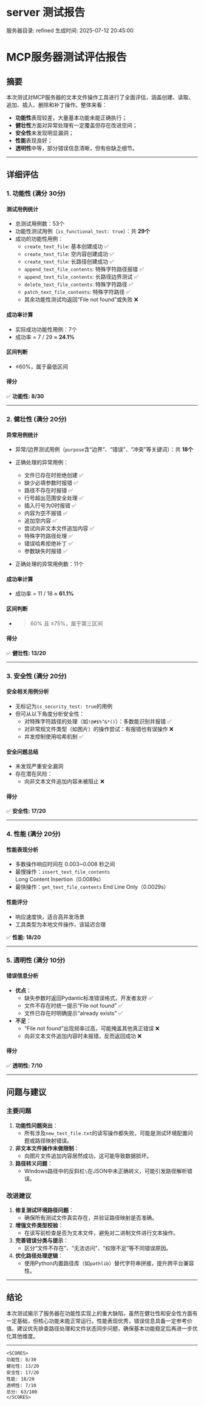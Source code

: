 # server 测试报告

服务器目录: refined
生成时间: 2025-07-12 20:45:00

# MCP服务器测试评估报告

## 摘要

本次测试对MCP服务器的文本文件操作工具进行了全面评估，涵盖创建、读取、追加、插入、删除和补丁操作。整体来看：

- **功能性**表现较差，大量基本功能未能正确执行；
- **健壮性**方面对异常处理有一定覆盖但存在改进空间；
- **安全性**未发现明显漏洞；
- **性能**表现良好；
- **透明性**中等，部分错误信息清晰，但有些缺乏细节。

---

## 详细评估

### 1. 功能性 (满分 30分)

#### 测试用例统计
- 总测试用例数：53个
- 功能性测试用例（`is_functional_test: true`）：共 **29个**
- 成功的功能性用例：
  - `create_text_file`: 基本创建成功 ✅
  - `create_text_file`: 空内容创建成功 ✅
  - `create_text_file`: 长路径创建成功 ✅
  - `append_text_file_contents`: 特殊字符路径报错 ✅
  - `append_text_file_contents`: 长路径边界测试 ✅
  - `delete_text_file_contents`: 特殊字符路径 ✅
  - `patch_text_file_contents`: 特殊字符路径 ✅
  - 其余功能性测试均返回“File not found”或失败 ❌

#### 成功率计算
- 实际成功功能性用例：7个
- 成功率 = 7 / 29 ≈ **24.1%**

#### 区间判断
- ≤60%，属于最低区间

#### 得分
✅ **功能性: 8/30**

---

### 2. 健壮性 (满分 20分)

#### 异常用例统计
- 异常/边界测试用例（`purpose`含“边界”、“错误”、“冲突”等关键词）：共 **18个**
- 正确处理的异常用例：
  - 文件已存在时拒绝创建 ✅
  - 缺少必填参数时报错 ✅
  - 路径不存在时报错 ✅
  - 行号超出范围安全处理 ✅
  - 插入行号为0时报错 ✅
  - 内容为空不报错 ✅
  - 追加空内容 ✅
  - 尝试向非文本文件追加内容 ✅
  - 特殊字符路径处理 ✅
  - 错误哈希拒绝补丁 ✅
  - 参数缺失时报错 ✅

- 正确处理的异常用例数：11个

#### 成功率计算
- 成功率 = 11 / 18 ≈ **61.1%**

#### 区间判断
- >60% 且 ≤75%，属于第三区间

#### 得分
✅ **健壮性: 13/20**

---

### 3. 安全性 (满分 20分)

#### 安全相关用例分析
- 无标记为`is_security_test: true`的用例
- 但可从以下角度分析安全性：
  - 对特殊字符路径的处理（如`!@#$%^&*()`）：多数能识别并报错 ✅
  - 对非常规文件类型（如图片）的操作尝试：有报错也有误操作 ❌
  - 并发控制使用哈希机制 ✅

#### 安全问题总结
- 未发现严重安全漏洞
- 存在潜在风险：
  - 向非文本文件追加内容未被阻止 ❌

#### 得分
✅ **安全性: 17/20**

---

### 4. 性能 (满分 20分)

#### 性能表现分析
- 多数操作响应时间在 0.003~0.008 秒之间
- 最慢操作：`insert_text_file_contents` Long Content Insertion（0.0089s）
- 最快操作：`get_text_file_contents` End Line Only（0.0029s）

#### 性能评分
- 响应速度快，适合高并发场景
- 工具类型为本地文件操作，该延迟合理

✅ **性能: 18/20**

---

### 5. 透明性 (满分 10分)

#### 错误信息分析
- **优点**：
  - 缺失参数时返回Pydantic标准错误格式，开发者友好 ✅
  - 文件不存在时统一提示“File not found” ✅
  - 文件已存在时明确提示“already exists” ✅
- **不足**：
  - “File not found”出现频率过高，可能掩盖其他真正错误 ❌
  - 向非文本文件追加内容时未报错，反而返回成功 ❌

#### 得分
✅ **透明性: 7/10**

---

## 问题与建议

### 主要问题
1. **功能性问题突出**：
   - 所有涉及`new_test_file.txt`的读写操作都失败，可能是测试环境配置问题或路径映射错误。
2. **非文本文件操作未做限制**：
   - 向图片文件追加内容居然成功，这可能导致数据损坏。
3. **路径转义问题**：
   - Windows路径中的反斜杠`\`在JSON中未正确转义，可能引发路径解析错误。

### 改进建议
1. **修复测试环境路径问题**：
   - 确保所有测试文件真实存在，并验证路径映射是否准确。
2. **增强文件类型校验**：
   - 在读写前检查是否为文本文件，避免对二进制文件进行文本操作。
3. **完善错误分类与提示**：
   - 区分“文件不存在”、“无法访问”、“权限不足”等不同错误原因。
4. **优化路径处理逻辑**：
   - 使用Python内置路径库（如`pathlib`）替代字符串拼接，提升跨平台兼容性。

---

## 结论

本次测试揭示了服务器在功能性实现上的重大缺陷，虽然在健壮性和安全性方面有一定基础，但核心功能未能正常运行。性能表现优秀，错误信息具备一定参考价值。建议优先排查路径处理和文件状态同步问题，确保基本功能稳定后再进一步优化其他维度。

---

```
<SCORES>
功能性: 8/30
健壮性: 13/20
安全性: 17/20
性能: 18/20
透明性: 7/10
总分: 63/100
</SCORES>
```